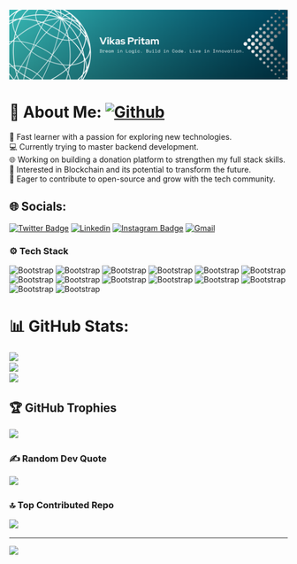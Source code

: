 ![Banner](./banner.png)

# 💫 About Me: [![Github](https://img.shields.io/github/followers/pritam-ago?label=Follow&style=social)](https://github.com/pritam-ago)
🌟 Fast learner with a passion for exploring new technologies.<br>💻 Currently trying to master backend development.<br>🌐 Working on building a donation platform to strengthen my full stack skills.<br>🔗 Interested in Blockchain and its potential to transform the future.<br>📘 Eager to contribute to open-source and grow with the tech community.


## 🌐 Socials:
[![Twitter Badge](https://img.shields.io/badge/-Twitter-1da1f2?labelColor=1da1f2&logo=twitter&logoColor=white&link=https://twitter.com/https://x.com/MonsterTonGames)](https://twitter.com/https://x.com/MonsterTonGames)
[![Linkedin](https://img.shields.io/badge/-LinkedIn-blue?style=flat&logo=Linkedin&logoColor=white)](https://www.linkedin.com/in/https://www.linkedin.com/in/vikas-pritam-176601281//)
[![Instagram Badge](https://img.shields.io/badge/-Instagram-purple?logo=instagram&logoColor=white&link=https://instagram.com/https://www.instagram.com/fruity_gumbo//)](https://www.instagram.com/https://www.instagram.com/fruity_gumbo/)
[![Gmail](https://img.shields.io/badge/-Gmail-c14438?style=flat&logo=Gmail&logoColor=white)](mailto:pritamsocrates@gmail.com)

### ⚙️ Tech Stack

![Bootstrap](https://img.shields.io/badge/-Javascript-05122A?style=for-the-badge&logo=Javascript&color=353535) ![Bootstrap](https://img.shields.io/badge/-React-05122A?style=for-the-badge&logo=React&color=353535) ![Bootstrap](https://img.shields.io/badge/-Express-05122A?style=for-the-badge&logo=Express&color=353535) ![Bootstrap](https://img.shields.io/badge/-Node.js-05122A?style=for-the-badge&logo=Node.js&color=353535) ![Bootstrap](https://img.shields.io/badge/-MongoDB-05122A?style=for-the-badge&logo=MongoDB&color=353535) ![Bootstrap](https://img.shields.io/badge/-Firebase-05122A?style=for-the-badge&logo=Firebase&color=353535) ![Bootstrap](https://img.shields.io/badge/-Git-05122A?style=for-the-badge&logo=Git&color=353535) ![Bootstrap](https://img.shields.io/badge/-Expo-05122A?style=for-the-badge&logo=Expo&color=353535) ![Bootstrap](https://img.shields.io/badge/-Nodemon-05122A?style=for-the-badge&logo=Nodemon&color=353535) ![Bootstrap](https://img.shields.io/badge/-NPM-05122A?style=for-the-badge&logo=NPM&color=353535) ![Bootstrap](https://img.shields.io/badge/-PNPM%20-05122A?style=for-the-badge&logo=PNPM&color=353535) ![Bootstrap](https://img.shields.io/badge/-Yarn-05122A?style=for-the-badge&logo=Yarn&color=353535) ![Bootstrap](https://img.shields.io/badge/-Mongoose-05122A?style=for-the-badge&logo=Mongoose&color=353535) ![Bootstrap](https://img.shields.io/badge/-python-05122A?style=for-the-badge&logo=python&color=353535) 
# 📊 GitHub Stats:
![](https://github-readme-stats.vercel.app/api?username=pritam-ago&theme=dark&hide_border=false&include_all_commits=true&count_private=true)<br/>
![](https://github-readme-streak-stats.herokuapp.com/?user=pritam-ago&theme=dark&hide_border=false)<br/>
![](https://github-readme-stats.vercel.app/api/top-langs/?username=pritam-ago&theme=dark&hide_border=false&include_all_commits=true&count_private=true&layout=compact)

## 🏆 GitHub Trophies
![](https://github-profile-trophy.vercel.app/?username=pritam-ago&theme=tokyonight&no-frame=true&no-bg=false&margin-w=4)

### ✍️ Random Dev Quote
![](https://quotes-github-readme.vercel.app/api?type=horizontal&theme=dark)

### 🔝 Top Contributed Repo
![](https://github-contributor-stats.vercel.app/api?username=pritam-ago&limit=5&theme=dark&combine_all_yearly_contributions=true)

---
[![](https://visitcount.itsvg.in/api?id=pritam-ago&icon=2&color=12)](https://visitcount.itsvg.in)

<!-- Proudly created with GPRM ( https://gprm.itsvg.in ) -->
